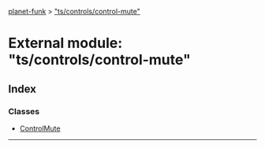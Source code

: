 [planet-funk](../README.md) > ["ts/controls/control-mute"](../modules/_ts_controls_control_mute_.md)

# External module: "ts/controls/control-mute"

## Index

### Classes

* [ControlMute](../classes/_ts_controls_control_mute_.controlmute.md)

---

